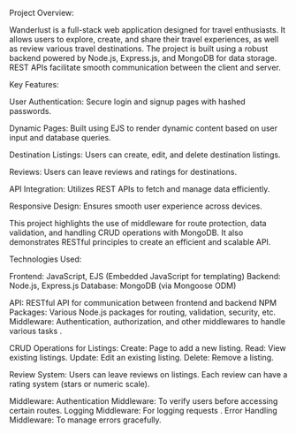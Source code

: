 Project Overview:

Wanderlust is a full-stack web application designed for travel enthusiasts. It allows users to explore, create, and share their travel experiences, as well as review various travel destinations. The project is built using a robust backend powered by Node.js, Express.js, and MongoDB for data storage. REST APIs facilitate smooth communication between the client and server.

Key Features:

User Authentication: Secure login and signup pages with hashed passwords.

Dynamic Pages: Built using EJS to render dynamic content based on user input and database queries.

Destination Listings: Users can create, edit, and delete destination listings.

Reviews: Users can leave reviews and ratings for destinations.

API Integration: Utilizes REST APIs to fetch and manage data efficiently.

Responsive Design: Ensures smooth user experience across devices.

This project highlights the use of middleware for route protection, data validation, and handling CRUD operations with MongoDB. It also demonstrates RESTful principles to create an efficient and scalable API.

Technologies Used:

Frontend: JavaScript, EJS (Embedded JavaScript for templating)
Backend: Node.js, Express.js
Database: MongoDB (via Mongoose ODM)

API: RESTful API for communication between frontend and backend
NPM Packages: Various Node.js packages for routing, validation, security, etc.
Middleware: Authentication, authorization, and other middlewares to handle various tasks .


CRUD Operations for Listings:
Create: Page to add a new listing.
Read: View existing listings.
Update: Edit an existing listing.
Delete: Remove a listing.

Review System:
Users can leave reviews on listings.
Each review can have a rating system (stars or numeric scale).

Middleware:
Authentication Middleware: To verify users before accessing certain routes.
Logging Middleware: For logging requests .
Error Handling Middleware: To manage errors gracefully.
